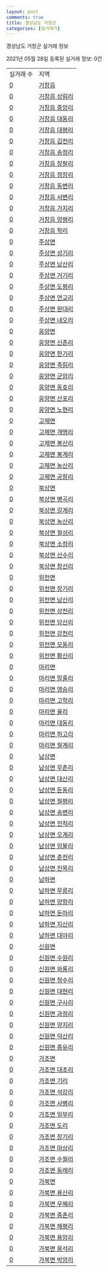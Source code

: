 ```yaml
---
layout: post
comments: true
title: 경상남도 거창군
categories: [실거래가]
---
```


경상남도 거창군 실거래 정보

2021년 05월 28일 등록된 실거래 정보: 0건


<table>
  <tr>
    <td>실거래 수</td>
    <td>지역</td>
  </tr>

  
  <tr>
    <td><a href="4888025000.html">0</a></td>
    <td><a href="4888025000.html">거창읍</a></td>
  </tr>
    

  <tr>
    <td><a href="4888025021.html">0</a></td>
    <td><a href="4888025021.html">거창읍 상림리</a></td>
  </tr>
    

  <tr>
    <td><a href="4888025022.html">0</a></td>
    <td><a href="4888025022.html">거창읍 중앙리</a></td>
  </tr>
    

  <tr>
    <td><a href="4888025023.html">0</a></td>
    <td><a href="4888025023.html">거창읍 대동리</a></td>
  </tr>
    

  <tr>
    <td><a href="4888025024.html">0</a></td>
    <td><a href="4888025024.html">거창읍 대평리</a></td>
  </tr>
    

  <tr>
    <td><a href="4888025025.html">0</a></td>
    <td><a href="4888025025.html">거창읍 김천리</a></td>
  </tr>
    

  <tr>
    <td><a href="4888025026.html">0</a></td>
    <td><a href="4888025026.html">거창읍 송정리</a></td>
  </tr>
    

  <tr>
    <td><a href="4888025027.html">0</a></td>
    <td><a href="4888025027.html">거창읍 장팔리</a></td>
  </tr>
    

  <tr>
    <td><a href="4888025028.html">0</a></td>
    <td><a href="4888025028.html">거창읍 정장리</a></td>
  </tr>
    

  <tr>
    <td><a href="4888025029.html">0</a></td>
    <td><a href="4888025029.html">거창읍 동변리</a></td>
  </tr>
    

  <tr>
    <td><a href="4888025030.html">0</a></td>
    <td><a href="4888025030.html">거창읍 서변리</a></td>
  </tr>
    

  <tr>
    <td><a href="4888025031.html">0</a></td>
    <td><a href="4888025031.html">거창읍 가지리</a></td>
  </tr>
    

  <tr>
    <td><a href="4888025032.html">0</a></td>
    <td><a href="4888025032.html">거창읍 양평리</a></td>
  </tr>
    

  <tr>
    <td><a href="4888025033.html">0</a></td>
    <td><a href="4888025033.html">거창읍 학리</a></td>
  </tr>
    

  <tr>
    <td><a href="4888031000.html">0</a></td>
    <td><a href="4888031000.html">주상면</a></td>
  </tr>
    

  <tr>
    <td><a href="4888031021.html">0</a></td>
    <td><a href="4888031021.html">주상면 성기리</a></td>
  </tr>
    

  <tr>
    <td><a href="4888031022.html">0</a></td>
    <td><a href="4888031022.html">주상면 남산리</a></td>
  </tr>
    

  <tr>
    <td><a href="4888031023.html">0</a></td>
    <td><a href="4888031023.html">주상면 거기리</a></td>
  </tr>
    

  <tr>
    <td><a href="4888031024.html">0</a></td>
    <td><a href="4888031024.html">주상면 도평리</a></td>
  </tr>
    

  <tr>
    <td><a href="4888031025.html">0</a></td>
    <td><a href="4888031025.html">주상면 연교리</a></td>
  </tr>
    

  <tr>
    <td><a href="4888031026.html">0</a></td>
    <td><a href="4888031026.html">주상면 완대리</a></td>
  </tr>
    

  <tr>
    <td><a href="4888031027.html">0</a></td>
    <td><a href="4888031027.html">주상면 내오리</a></td>
  </tr>
    

  <tr>
    <td><a href="4888032000.html">0</a></td>
    <td><a href="4888032000.html">웅양면</a></td>
  </tr>
    

  <tr>
    <td><a href="4888032021.html">0</a></td>
    <td><a href="4888032021.html">웅양면 신촌리</a></td>
  </tr>
    

  <tr>
    <td><a href="4888032022.html">0</a></td>
    <td><a href="4888032022.html">웅양면 한기리</a></td>
  </tr>
    

  <tr>
    <td><a href="4888032023.html">0</a></td>
    <td><a href="4888032023.html">웅양면 죽림리</a></td>
  </tr>
    

  <tr>
    <td><a href="4888032024.html">0</a></td>
    <td><a href="4888032024.html">웅양면 군암리</a></td>
  </tr>
    

  <tr>
    <td><a href="4888032025.html">0</a></td>
    <td><a href="4888032025.html">웅양면 동호리</a></td>
  </tr>
    

  <tr>
    <td><a href="4888032026.html">0</a></td>
    <td><a href="4888032026.html">웅양면 산포리</a></td>
  </tr>
    

  <tr>
    <td><a href="4888032027.html">0</a></td>
    <td><a href="4888032027.html">웅양면 노현리</a></td>
  </tr>
    

  <tr>
    <td><a href="4888033000.html">0</a></td>
    <td><a href="4888033000.html">고제면</a></td>
  </tr>
    

  <tr>
    <td><a href="4888033021.html">0</a></td>
    <td><a href="4888033021.html">고제면 개명리</a></td>
  </tr>
    

  <tr>
    <td><a href="4888033022.html">0</a></td>
    <td><a href="4888033022.html">고제면 봉산리</a></td>
  </tr>
    

  <tr>
    <td><a href="4888033023.html">0</a></td>
    <td><a href="4888033023.html">고제면 봉계리</a></td>
  </tr>
    

  <tr>
    <td><a href="4888033024.html">0</a></td>
    <td><a href="4888033024.html">고제면 농산리</a></td>
  </tr>
    

  <tr>
    <td><a href="4888033025.html">0</a></td>
    <td><a href="4888033025.html">고제면 궁항리</a></td>
  </tr>
    

  <tr>
    <td><a href="4888034000.html">0</a></td>
    <td><a href="4888034000.html">북상면</a></td>
  </tr>
    

  <tr>
    <td><a href="4888034021.html">0</a></td>
    <td><a href="4888034021.html">북상면 병곡리</a></td>
  </tr>
    

  <tr>
    <td><a href="4888034022.html">0</a></td>
    <td><a href="4888034022.html">북상면 갈계리</a></td>
  </tr>
    

  <tr>
    <td><a href="4888034023.html">0</a></td>
    <td><a href="4888034023.html">북상면 농산리</a></td>
  </tr>
    

  <tr>
    <td><a href="4888034024.html">0</a></td>
    <td><a href="4888034024.html">북상면 월성리</a></td>
  </tr>
    

  <tr>
    <td><a href="4888034025.html">0</a></td>
    <td><a href="4888034025.html">북상면 소정리</a></td>
  </tr>
    

  <tr>
    <td><a href="4888034026.html">0</a></td>
    <td><a href="4888034026.html">북상면 산수리</a></td>
  </tr>
    

  <tr>
    <td><a href="4888034027.html">0</a></td>
    <td><a href="4888034027.html">북상면 창선리</a></td>
  </tr>
    

  <tr>
    <td><a href="4888035000.html">0</a></td>
    <td><a href="4888035000.html">위천면</a></td>
  </tr>
    

  <tr>
    <td><a href="4888035021.html">0</a></td>
    <td><a href="4888035021.html">위천면 장기리</a></td>
  </tr>
    

  <tr>
    <td><a href="4888035022.html">0</a></td>
    <td><a href="4888035022.html">위천면 남산리</a></td>
  </tr>
    

  <tr>
    <td><a href="4888035023.html">0</a></td>
    <td><a href="4888035023.html">위천면 상천리</a></td>
  </tr>
    

  <tr>
    <td><a href="4888035024.html">0</a></td>
    <td><a href="4888035024.html">위천면 당산리</a></td>
  </tr>
    

  <tr>
    <td><a href="4888035025.html">0</a></td>
    <td><a href="4888035025.html">위천면 강천리</a></td>
  </tr>
    

  <tr>
    <td><a href="4888035026.html">0</a></td>
    <td><a href="4888035026.html">위천면 모동리</a></td>
  </tr>
    

  <tr>
    <td><a href="4888035028.html">0</a></td>
    <td><a href="4888035028.html">위천면 황산리</a></td>
  </tr>
    

  <tr>
    <td><a href="4888036000.html">0</a></td>
    <td><a href="4888036000.html">마리면</a></td>
  </tr>
    

  <tr>
    <td><a href="4888036021.html">0</a></td>
    <td><a href="4888036021.html">마리면 말흘리</a></td>
  </tr>
    

  <tr>
    <td><a href="4888036022.html">0</a></td>
    <td><a href="4888036022.html">마리면 영승리</a></td>
  </tr>
    

  <tr>
    <td><a href="4888036023.html">0</a></td>
    <td><a href="4888036023.html">마리면 고학리</a></td>
  </tr>
    

  <tr>
    <td><a href="4888036024.html">0</a></td>
    <td><a href="4888036024.html">마리면 율리</a></td>
  </tr>
    

  <tr>
    <td><a href="4888036025.html">0</a></td>
    <td><a href="4888036025.html">마리면 대동리</a></td>
  </tr>
    

  <tr>
    <td><a href="4888036026.html">0</a></td>
    <td><a href="4888036026.html">마리면 하고리</a></td>
  </tr>
    

  <tr>
    <td><a href="4888036027.html">0</a></td>
    <td><a href="4888036027.html">마리면 월계리</a></td>
  </tr>
    

  <tr>
    <td><a href="4888037000.html">0</a></td>
    <td><a href="4888037000.html">남상면</a></td>
  </tr>
    

  <tr>
    <td><a href="4888037021.html">0</a></td>
    <td><a href="4888037021.html">남상면 무촌리</a></td>
  </tr>
    

  <tr>
    <td><a href="4888037022.html">0</a></td>
    <td><a href="4888037022.html">남상면 대산리</a></td>
  </tr>
    

  <tr>
    <td><a href="4888037023.html">0</a></td>
    <td><a href="4888037023.html">남상면 둔동리</a></td>
  </tr>
    

  <tr>
    <td><a href="4888037024.html">0</a></td>
    <td><a href="4888037024.html">남상면 월평리</a></td>
  </tr>
    

  <tr>
    <td><a href="4888037025.html">0</a></td>
    <td><a href="4888037025.html">남상면 송변리</a></td>
  </tr>
    

  <tr>
    <td><a href="4888037026.html">0</a></td>
    <td><a href="4888037026.html">남상면 전척리</a></td>
  </tr>
    

  <tr>
    <td><a href="4888037027.html">0</a></td>
    <td><a href="4888037027.html">남상면 오계리</a></td>
  </tr>
    

  <tr>
    <td><a href="4888037028.html">0</a></td>
    <td><a href="4888037028.html">남상면 임불리</a></td>
  </tr>
    

  <tr>
    <td><a href="4888037029.html">0</a></td>
    <td><a href="4888037029.html">남상면 춘전리</a></td>
  </tr>
    

  <tr>
    <td><a href="4888037030.html">0</a></td>
    <td><a href="4888037030.html">남상면 진목리</a></td>
  </tr>
    

  <tr>
    <td><a href="4888038000.html">0</a></td>
    <td><a href="4888038000.html">남하면</a></td>
  </tr>
    

  <tr>
    <td><a href="4888038021.html">0</a></td>
    <td><a href="4888038021.html">남하면 무릉리</a></td>
  </tr>
    

  <tr>
    <td><a href="4888038022.html">0</a></td>
    <td><a href="4888038022.html">남하면 양항리</a></td>
  </tr>
    

  <tr>
    <td><a href="4888038023.html">0</a></td>
    <td><a href="4888038023.html">남하면 둔마리</a></td>
  </tr>
    

  <tr>
    <td><a href="4888038024.html">0</a></td>
    <td><a href="4888038024.html">남하면 지산리</a></td>
  </tr>
    

  <tr>
    <td><a href="4888038025.html">0</a></td>
    <td><a href="4888038025.html">남하면 대야리</a></td>
  </tr>
    

  <tr>
    <td><a href="4888039000.html">0</a></td>
    <td><a href="4888039000.html">신원면</a></td>
  </tr>
    

  <tr>
    <td><a href="4888039021.html">0</a></td>
    <td><a href="4888039021.html">신원면 수원리</a></td>
  </tr>
    

  <tr>
    <td><a href="4888039022.html">0</a></td>
    <td><a href="4888039022.html">신원면 와룡리</a></td>
  </tr>
    

  <tr>
    <td><a href="4888039023.html">0</a></td>
    <td><a href="4888039023.html">신원면 청수리</a></td>
  </tr>
    

  <tr>
    <td><a href="4888039024.html">0</a></td>
    <td><a href="4888039024.html">신원면 대현리</a></td>
  </tr>
    

  <tr>
    <td><a href="4888039025.html">0</a></td>
    <td><a href="4888039025.html">신원면 구사리</a></td>
  </tr>
    

  <tr>
    <td><a href="4888039026.html">0</a></td>
    <td><a href="4888039026.html">신원면 과정리</a></td>
  </tr>
    

  <tr>
    <td><a href="4888039027.html">0</a></td>
    <td><a href="4888039027.html">신원면 양지리</a></td>
  </tr>
    

  <tr>
    <td><a href="4888039028.html">0</a></td>
    <td><a href="4888039028.html">신원면 덕산리</a></td>
  </tr>
    

  <tr>
    <td><a href="4888039029.html">0</a></td>
    <td><a href="4888039029.html">신원면 중유리</a></td>
  </tr>
    

  <tr>
    <td><a href="4888040000.html">0</a></td>
    <td><a href="4888040000.html">가조면</a></td>
  </tr>
    

  <tr>
    <td><a href="4888040021.html">0</a></td>
    <td><a href="4888040021.html">가조면 대초리</a></td>
  </tr>
    

  <tr>
    <td><a href="4888040022.html">0</a></td>
    <td><a href="4888040022.html">가조면 기리</a></td>
  </tr>
    

  <tr>
    <td><a href="4888040023.html">0</a></td>
    <td><a href="4888040023.html">가조면 석강리</a></td>
  </tr>
    

  <tr>
    <td><a href="4888040024.html">0</a></td>
    <td><a href="4888040024.html">가조면 사병리</a></td>
  </tr>
    

  <tr>
    <td><a href="4888040025.html">0</a></td>
    <td><a href="4888040025.html">가조면 일부리</a></td>
  </tr>
    

  <tr>
    <td><a href="4888040026.html">0</a></td>
    <td><a href="4888040026.html">가조면 도리</a></td>
  </tr>
    

  <tr>
    <td><a href="4888040027.html">0</a></td>
    <td><a href="4888040027.html">가조면 장기리</a></td>
  </tr>
    

  <tr>
    <td><a href="4888040028.html">0</a></td>
    <td><a href="4888040028.html">가조면 마상리</a></td>
  </tr>
    

  <tr>
    <td><a href="4888040029.html">0</a></td>
    <td><a href="4888040029.html">가조면 수월리</a></td>
  </tr>
    

  <tr>
    <td><a href="4888040030.html">0</a></td>
    <td><a href="4888040030.html">가조면 동례리</a></td>
  </tr>
    

  <tr>
    <td><a href="4888041000.html">0</a></td>
    <td><a href="4888041000.html">가북면</a></td>
  </tr>
    

  <tr>
    <td><a href="4888041021.html">0</a></td>
    <td><a href="4888041021.html">가북면 용산리</a></td>
  </tr>
    

  <tr>
    <td><a href="4888041022.html">0</a></td>
    <td><a href="4888041022.html">가북면 우혜리</a></td>
  </tr>
    

  <tr>
    <td><a href="4888041023.html">0</a></td>
    <td><a href="4888041023.html">가북면 중촌리</a></td>
  </tr>
    

  <tr>
    <td><a href="4888041024.html">0</a></td>
    <td><a href="4888041024.html">가북면 해평리</a></td>
  </tr>
    

  <tr>
    <td><a href="4888041025.html">0</a></td>
    <td><a href="4888041025.html">가북면 용암리</a></td>
  </tr>
    

  <tr>
    <td><a href="4888041026.html">0</a></td>
    <td><a href="4888041026.html">가북면 몽석리</a></td>
  </tr>
    

  <tr>
    <td><a href="4888041027.html">0</a></td>
    <td><a href="4888041027.html">가북면 박암리</a></td>
  </tr>
    


</table>
    